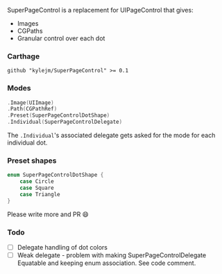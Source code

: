 
SuperPageControl is a replacement for UIPageControl that gives:

- Images
- CGPaths
- Granular control over each dot


### Carthage

```
github "kylejm/SuperPageControl" >= 0.1
```

### Modes

```swift
.Image(UIImage)
.Path(CGPathRef)
.Preset(SuperPageControlDotShape)
.Individual(SuperPageControlDelegate)
```

The `.Individual`'s associated delegate gets asked for the mode for each individual dot.

### Preset shapes

```swift
enum SuperPageControlDotShape {
    case Circle
    case Square
    case Triangle
}
```

Please write more and PR :smile:

### Todo

- [ ] Delegate handling of dot colors
- [ ] Weak delegate - problem with making SuperPageControlDelegate Equatable and keeping enum association. See code comment.
